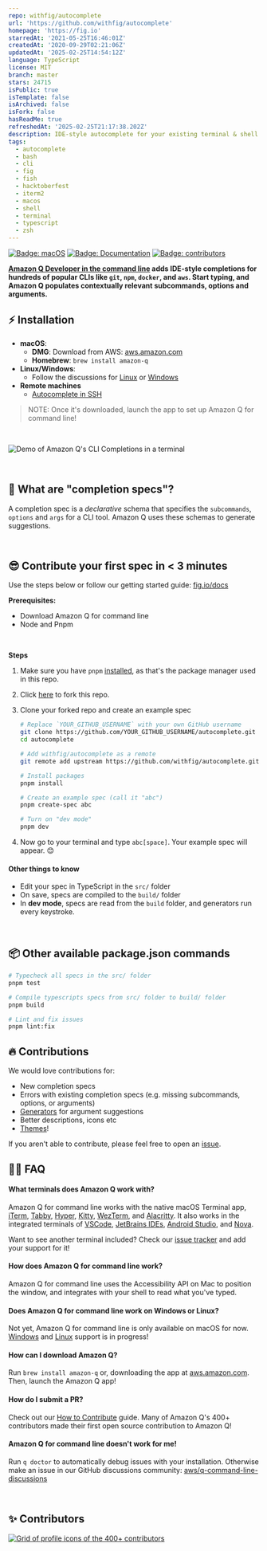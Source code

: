 ```yaml
---
repo: withfig/autocomplete
url: 'https://github.com/withfig/autocomplete'
homepage: 'https://fig.io'
starredAt: '2021-05-25T16:46:01Z'
createdAt: '2020-09-29T02:21:06Z'
updatedAt: '2025-02-25T14:54:12Z'
language: TypeScript
license: MIT
branch: master
stars: 24715
isPublic: true
isTemplate: false
isArchived: false
isFork: false
hasReadMe: true
refreshedAt: '2025-02-25T21:17:38.202Z'
description: IDE-style autocomplete for your existing terminal & shell
tags:
  - autocomplete
  - bash
  - cli
  - fig
  - fish
  - hacktoberfest
  - iterm2
  - macos
  - shell
  - terminal
  - typescript
  - zsh
---
```


[![Badge: macOS](https://img.shields.io/badge/os-%20macOS-light)](#)
[![Badge: Documentation](https://img.shields.io/badge/documentation-black)](https://fig.io/docs/)
[![Badge: contributors](https://img.shields.io/github/contributors/withfig/autocomplete)](#Contributors)

**[Amazon Q Developer in the command line](https://docs.aws.amazon.com/amazonq/latest/qdeveloper-ug/command-line-getting-started-installing.html)
adds IDE-style completions for hundreds of popular CLIs like `git`, `npm`,
`docker`, and `aws`. Start typing, and Amazon Q populates contextually relevant
subcommands, options and arguments.**

## ⚡️ Installation

- **macOS**:
  - **DMG**: Download from AWS:
    [aws.amazon.com](https://docs.aws.amazon.com/amazonq/latest/qdeveloper-ug/command-line-getting-started-installing.html)
  - **Homebrew**: `brew install amazon-q`
- **Linux/Windows**:
  - Follow the discussions for
    [Linux](https://github.com/aws/q-command-line-discussions/discussions/14) or
    [Windows](https://github.com/aws/q-command-line-discussions/discussions/15)
- **Remote machines**
  - [Autocomplete in SSH](https://docs.aws.amazon.com/amazonq/latest/qdeveloper-ug/command-line-autocomplete-ssh.html)

> NOTE: Once it's downloaded, launch the app to set up Amazon Q for command
> line!

<br/>

![Demo of Amazon Q's CLI Completions in a terminal](https://docs.aws.amazon.com/images/amazonq/latest/qdeveloper-ug/images/command-line-completions.gif)

<br/>

## 👋 What are "completion specs"?

A completion spec is a _declarative_ schema that specifies the `subcommands`,
`options` and `args` for a CLI tool. Amazon Q uses these schemas to generate
suggestions.

<br/>

## 😎 Contribute your first spec in < 3 minutes

Use the steps below or follow our getting started guide:
[fig.io/docs](https://fig.io/docs)

**Prerequisites:**

- Download Amazon Q for command line
- Node and Pnpm

<br/>

**Steps**

1. Make sure you have `pnpm` [installed](https://pnpm.io/installation), as
   that's the package manager used in this repo.

2. Click [here](https://GitHub.com/withfig/autocomplete/fork/) to fork this
   repo.

3. Clone your forked repo and create an example spec

   ```bash
   # Replace `YOUR_GITHUB_USERNAME` with your own GitHub username
   git clone https://github.com/YOUR_GITHUB_USERNAME/autocomplete.git autocomplete
   cd autocomplete

   # Add withfig/autocomplete as a remote
   git remote add upstream https://github.com/withfig/autocomplete.git

   # Install packages
   pnpm install

   # Create an example spec (call it "abc")
   pnpm create-spec abc

   # Turn on "dev mode"
   pnpm dev
   ```

4. Now go to your terminal and type `abc[space]`. Your example spec will appear.
   😊

#### Other things to know

- Edit your spec in TypeScript in the `src/` folder
- On save, specs are compiled to the `build/` folder
- In **dev mode**, specs are read from the `build` folder, and generators run
  every keystroke.

<br>

## 📦 Other available package.json commands

```bash
# Typecheck all specs in the src/ folder
pnpm test

# Compile typescripts specs from src/ folder to build/ folder
pnpm build

# Lint and fix issues
pnpm lint:fix
```

## 🔥 Contributions

We would love contributions for:

- New completion specs
- Errors with existing completion specs (e.g. missing subcommands, options, or
  arguments)
- [Generators](https://fig.io/docs/getting-started/generating-argument-suggestions)
  for argument suggestions
- Better descriptions, icons etc
- [Themes](https://github.com/withfig/themes)!

If you aren't able to contribute, please feel free to open an
[issue](https://github.com/withfig/autocomplete/issues/new/choose).

## 🙋‍♀️ FAQ

#### What terminals does Amazon Q work with?

Amazon Q for command line works with the native macOS Terminal app, [iTerm],
[Tabby], [Hyper], [Kitty], [WezTerm], and [Alacritty]. It also works in the
integrated terminals of [VSCode], [JetBrains IDEs], [Android Studio], and
[Nova].

[iterm]: https://iterm2.com
[tabby]: https://tabby.sh
[hyper]: https://hyper.is
[kitty]: https://sw.kovidgoyal.net/kitty
[wezterm]: https://wezfurlong.org/wezterm/
[alacritty]: https://alacritty.org/
[vscode]: https://code.visualstudio.com/
[jetbrains ides]: https://www.jetbrains.com/
[android studio]: https://developer.android.com/studio
[nova]: https://nova.app/

Want to see another terminal included? Check our
[issue tracker](https://github.com/aws/q-command-line-discussions) and add your
support for it!

#### How does Amazon Q for command line work?

Amazon Q for command line uses the Accessibility API on Mac to position the
window, and integrates with your shell to read what you've typed.

#### Does Amazon Q for command line work on Windows or Linux?

Not yet, Amazon Q for command line is only available on macOS for now.
[Windows](https://github.com/aws/q-command-line-discussions/discussions/15) and
[Linux](https://github.com/aws/q-command-line-discussions/discussions/14)
support is in progress!

#### How can I download Amazon Q?

Run `brew install amazon-q` or, downloading the app at
[aws.amazon.com](https://docs.aws.amazon.com/amazonq/latest/qdeveloper-ug/command-line-getting-started-installing.html).
Then, launch the Amazon Q app!

#### How do I submit a PR?

Check out our
[How to Contribute](https://fig.io/docs/getting-started/contributing) guide.
Many of Amazon Q's 400+ contributors made their first open source contribution
to Amazon Q!

#### Amazon Q for command line doesn't work for me!

Run `q doctor` to automatically debug issues with your installation. Otherwise
make an issue in our GitHub discussions community:
[aws/q-command-line-discussions](https://github.com/aws/q-command-line-discussions/discussions)

<br/>

## ✨ Contributors

<a href="https://github.com/withfig/autocomplete/graphs/contributors">
  <img alt="Grid of profile icons of the 400+ contributors" src="https://contrib.rocks/image?repo=withfig/autocomplete" />
</a>
